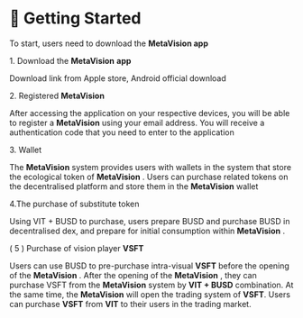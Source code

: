 # 🚪 Getting Started

To start, users need to download the **MetaVision app**

1\. Download the **MetaVision** **app**

Download link from Apple store, Android official download

2\. Registered **MetaVision**&#x20;

After accessing the application on your respective devices, you will be able to register a **MetaVision** using your email address. You will receive a authentication code that you need to enter to the application

3\. Wallet

The **MetaVision** system provides users with wallets in the system that store the ecological token of **MetaVision** . Users can purchase related tokens on the decentralised platform and store them in the **MetaVision**  wallet

4.The purchase of substitute token&#x20;

Using VIT + BUSD to purchase, users prepare BUSD and purchase BUSD in decentralised dex, and prepare for initial consumption within **MetaVision** .

( 5 ) Purchase of vision player **VSFT**

Users can use BUSD to pre-purchase intra-visual **VSFT** before the opening of the **MetaVision** . After the opening of the **MetaVision** , they can purchase VSFT from the **MetaVision**  system by **VIT + BUSD** combination. At the same time, the **MetaVision**  will open the trading system of **VSFT**. Users can purchase **VSFT** from **VIT** to their users in the trading market.

